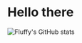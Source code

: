 # Hello there
![Fluffy's GitHub stats](https://github-readme-stats.vercel.app/api?username=FLuffySnowman&show_icons=true&theme=radical)

